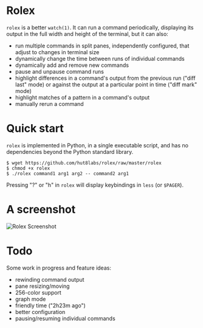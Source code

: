 # Rolex

`rolex` is a better `watch(1)`. It can run a command periodically, displaying
its output in the full width and height of the terminal, but it can also:

* run multiple commands in split panes, independently configured, that adjust
  to changes in terminal size
* dynamically change the time between runs of individual commands
* dynamically add and remove new commands
* pause and unpause command runs
* highlight differences in a command's output from the previous run ("diff
  last" mode) or against the output at a particular point in time ("diff mark"
  mode)
* highlight matches of a pattern in a command's output
* manually rerun a command


# Quick start

`rolex` is implemented in Python, in a single executable script, and has no
dependencies beyond the Python standard library.

    $ wget https://github.com/hut8labs/rolex/raw/master/rolex
    $ chmod +x rolex
    $ ./rolex command1 arg1 arg2 -- command2 arg1

Pressing "?" or "h" in `rolex` will display keybindings in `less` (or
`$PAGER`).


# A screenshot

![Rolex Screenshot](https://github.com/hut8labs/rolex/master/doc/rolex.png?raw=true)


# Todo

Some work in progress and feature ideas:

* rewinding command output
* pane resizing/moving
* 256-color support
* graph mode
* friendly time ("2h23m ago")
* better configuration
* pausing/resuming individual commands
